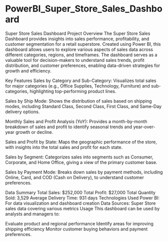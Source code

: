 # PowerBI_Super_Store_Sales_Dashboard

Super Store Sales Dashboard
Project Overview
The Super Store Sales Dashboard provides insights into sales performance, profitability, and customer segmentation for a retail superstore. Created using Power BI, this dashboard allows users to explore various aspects of sales data across different categories, regions, and timeframes. The dashboard serves as a valuable tool for decision-makers to understand sales trends, profit distribution, and customer preferences, enabling data-driven strategies for growth and efficiency.

Key Features
Sales by Category and Sub-Category: Visualizes total sales for major categories (e.g., Office Supplies, Technology, Furniture) and sub-categories, highlighting top-performing product lines.

Sales by Ship Mode: Shows the distribution of sales based on shipping modes, including Standard Class, Second Class, First Class, and Same-Day delivery options.

Monthly Sales and Profit Analysis (YoY): Provides a month-by-month breakdown of sales and profit to identify seasonal trends and year-over-year growth or decline.

Sales and Profit by State: Maps the geographic performance of the store, with insights into the total sales and profit for each state.

Sales by Segment: Categorizes sales into segments such as Consumer, Corporate, and Home Office, giving a view of the primary customer base.

Sales by Payment Mode: Breaks down sales by payment methods, including Online, Card, and COD (Cash on Delivery), to understand customer preferences.

Data Summary
Total Sales: $252,000
Total Profit: $27,000
Total Quantity Sold: 3,529
Average Delivery Time: 931 days
Technologies Used
Power BI: For data visualization and dashboard creation
Data Sources: Super Store sales data covering various metrics
Usage
This dashboard can be used by analysts and managers to:

Evaluate product and regional performance
Identify areas for improving shipping efficiency
Monitor customer buying behaviors and payment preferences.
